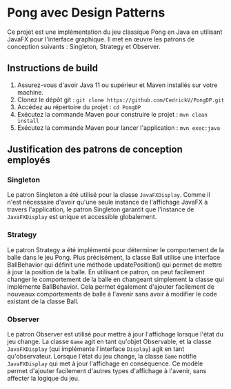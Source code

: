 # Pong avec Design Patterns

Ce projet est une implémentation du jeu classique Pong en Java en utilisant JavaFX pour l'interface graphique. Il met en œuvre les patrons de conception suivants : Singleton, Strategy et Observer.

## Instructions de build

1. Assurez-vous d'avoir Java 11 ou supérieur et Maven installés sur votre machine.
2. Clonez le dépôt git : `git clone https://github.com/CedrickV/PongDP.git`
3. Accédez au répertoire du projet : `cd PongDP`
4. Exécutez la commande Maven pour construire le projet : `mvn clean install`
5. Exécutez la commande Maven pour lancer l'application : `mvn exec:java`

## Justification des patrons de conception employés

### Singleton

Le patron Singleton a été utilisé pour la classe `JavaFXDisplay`. Comme il n'est nécessaire d'avoir qu'une seule instance de l'affichage JavaFX à travers l'application, le patron Singleton garantit que l'instance de `JavaFXDisplay` est unique et accessible globalement.

### Strategy

Le patron Strategy a été implémenté pour déterminer le comportement de la balle dans le jeu Pong. Plus précisément, la classe Ball utilise une interface BallBehavior qui définit une méthode updatePosition() qui permet de mettre à jour la position de la balle. En utilisant ce patron, on peut facilement changer le comportement de la balle en changeant simplement la classe qui implémente BallBehavior. Cela permet également d'ajouter facilement de nouveaux comportements de balle à l'avenir sans avoir à modifier le code existant de la classe Ball.

### Observer

Le patron Observer est utilisé pour mettre à jour l'affichage lorsque l'état du jeu change. La classe `Game` agit en tant qu'objet Observable, et la classe `JavaFXDisplay` (qui implémente l'interface `Display`) agit en tant qu'observateur. Lorsque l'état du jeu change, la classe `Game` notifie `JavaFXDisplay` qui met à jour l'affichage en conséquence. Ce modèle permet d'ajouter facilement d'autres types d'affichage à l'avenir, sans affecter la logique du jeu.
